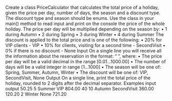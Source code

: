 Create a class PriceCalculator that calculates the total price of a holiday, given the price per day, number of days, the season and a discount type. The discount type and season should be enums.
Use the class in your main() method to read input and print on the console the price of the whole holiday.
The price per day will be multiplied depending on the season by:
•	1 during Autumn
•	2 during Spring
•	3 during Winter
•	4 during Summer
The discount is applied to the total price and is one of the following:
•	20% for VIP clients - VIP
•	10% for clients, visiting for a second time - SecondVisit
•	0% if there is no discount - None
Input
On a single line you will receive all the information about the reservation in the format:
“<pricePerDay> <numberOfDays> <season> <discountType>”, where:
•	The price per day will be a valid decimal in the range [0.01…1000.00]
•	The number of days will be a valid integer in range [1…1000]
•	The season will be one of: Spring, Summer, Autumn, Winter
•	The discount will be one of: VIP, SecondVisit, None
Output
On a single line, print the total price of the holiday, rounded to 2 digits after the decimal separator.
Examples
input	output
50.25 5 Summer VIP	804.00
40 10 Autumn SecondVisit	360.00
120.20 2 Winter None	721.20

